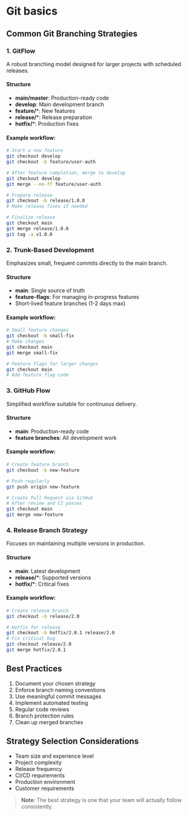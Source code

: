 # Git basics

## Common Git Branching Strategies

### 1. GitFlow
A robust branching model designed for larger projects with scheduled releases.

#### Structure
- **main/master**: Production-ready code
- **develop**: Main development branch
- **feature/***:  New features
- **release/***:  Release preparation
- **hotfix/***:  Production fixes

#### Example workflow:
```bash
# Start a new feature
git checkout develop
git checkout -b feature/user-auth

# After feature completion, merge to develop
git checkout develop
git merge --no-ff feature/user-auth

# Prepare release
git checkout -b release/1.0.0
# Make release fixes if needed

# Finalize release
git checkout main
git merge release/1.0.0
git tag -a v1.0.0
```

### 2. Trunk-Based Development
Emphasizes small, frequent commits directly to the main branch.

#### Structure
- **main**: Single source of truth
- **feature-flags**: For managing in-progress features
- Short-lived feature branches (1-2 days max)

#### Example workflow:
```bash
# Small feature changes
git checkout -b small-fix
# Make changes
git checkout main
git merge small-fix

# Feature flags for larger changes
git checkout main
# Add feature flag code
```

### 3. GitHub Flow
Simplified workflow suitable for continuous delivery.

#### Structure
- **main**: Production-ready code
- **feature branches**: All development work

#### Example workflow:
```bash
# Create feature branch
git checkout -b new-feature

# Push regularly
git push origin new-feature

# Create Pull Request via GitHub
# After review and CI passes
git checkout main
git merge new-feature
```

### 4. Release Branch Strategy
Focuses on maintaining multiple versions in production.

#### Structure
- **main**: Latest development
- **release/***: Supported versions
- **hotfix/***: Critical fixes

#### Example workflow:
```bash
# Create release branch
git checkout -b release/2.0

# Hotfix for release
git checkout -b hotfix/2.0.1 release/2.0
# Fix critical bug
git checkout release/2.0
git merge hotfix/2.0.1
```

## Best Practices
1. Document your chosen strategy
2. Enforce branch naming conventions
3. Use meaningful commit messages
4. Implement automated testing
5. Regular code reviews
6. Branch protection rules
7. Clean up merged branches

## Strategy Selection Considerations
- Team size and experience level
- Project complexity
- Release frequency
- CI/CD requirements
- Production environment
- Customer requirements

> **Note**: The best strategy is one that your team will actually follow consistently.
